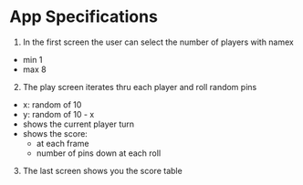 # App Specifications #

1. In the first screen the user can select the number of players with namex

- min 1
- max 8

2. The play screen iterates thru each player and roll random pins

- x: random of 10
- y: random of 10 - x
- shows the current player turn
- shows the score:
	- at each frame
	- number of pins down at each roll

3. The last screen shows you the score table 